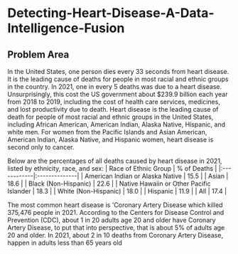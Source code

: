 # Detecting-Heart-Disease-A-Data-Intelligence-Fusion

## Problem Area
In the United States, one person dies every 33 seconds from heart disease. It is the leading cause of deaths for people in most racial and ethnic groups in the country. In 2021, one in every 5 deaths was due to a heart disease. Unsurprisingly, this cost the US government about $239.9 billion each year from 2018 to 2019, including the cost of health care services, medicines, and lost productivity due to death. Heart disease is the leading cause of death for people of most racial and ethnic groups in the United States, including African American, American Indian, Alaska Native, Hispanic, and white men. For women from the Pacific Islands and Asian American, American Indian, Alaska Native, and Hispanic women, heart disease is second only to cancer.

Below are the percentages of all deaths caused by heart disease in 2021, listed by ethnicity, race, and sex:
| Race of Ethnic Group                     | % of Deaths | 
|:------------|:--------------|
| American Indian or Alaska Native         | 15.5        | 
| Asian                                    | 18.6        | 
| Black (Non-Hispanic)                     | 22.6        | 
| Native Hawaiin or Other Pacific Islander | 18.3        | 
| White (Non-Hispanic)                     | 18.0        | 
| Hispanic                                 | 11.9        | 
| All	                                     | 17.4        | 


The most common heart disease is 'Coronary Artery Disease which killed 375,476 people in 2021. According to the Centers for Disease Control and Prevention (CDC), about 1 in 20 adults age 20 and older have Coronary Artery Disease, to put that into perspective, that is about 5% of adults age 20 and older. In 2021, about 2 in 10 deaths from Coronary Artery Disease, happen in adults less than 65 years old



